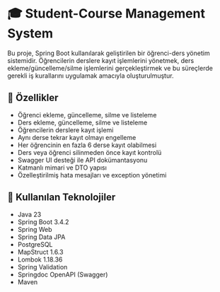 # 🎓 Student-Course Management System

Bu proje, Spring Boot kullanılarak geliştirilen bir öğrenci-ders yönetim sistemidir. Öğrencilerin derslere kayıt işlemlerini yönetmek, ders ekleme/güncelleme/silme işlemlerini gerçekleştirmek ve bu süreçlerde gerekli iş kurallarını uygulamak amacıyla oluşturulmuştur.

## 🚀 Özellikler

- Öğrenci ekleme, güncelleme, silme ve listeleme
- Ders ekleme, güncelleme, silme ve listeleme
- Öğrencilerin derslere kayıt işlemi
- Aynı derse tekrar kayıt olmayı engelleme
- Her öğrencinin en fazla 6 derse kayıt olabilmesi
- Ders veya öğrenci silinmeden önce kayıt kontrolü
- Swagger UI desteği ile API dokümantasyonu
- Katmanlı mimari ve DTO yapısı
- Özelleştirilmiş hata mesajları ve exception yönetimi

## 🧰 Kullanılan Teknolojiler

- Java 23
- Spring Boot 3.4.2
- Spring Web
- Spring Data JPA
- PostgreSQL
- MapStruct 1.6.3
- Lombok 1.18.36
- Spring Validation
- Springdoc OpenAPI (Swagger)
- Maven
